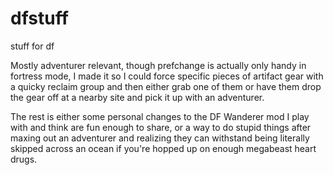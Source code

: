 # dfstuff
stuff for df

Mostly adventurer relevant, though prefchange is actually only handy in fortress mode, I made it so I could force specific pieces of artifact gear with a quicky reclaim group and then either grab one of them or have them drop the gear off at a nearby site and pick it up with an adventurer.

The rest is either some personal changes to the DF Wanderer mod I play with and think are fun enough to share, or a way to do stupid things after maxing out an adventurer and realizing they can withstand being literally skipped across an ocean if you're hopped up on enough megabeast heart drugs.
